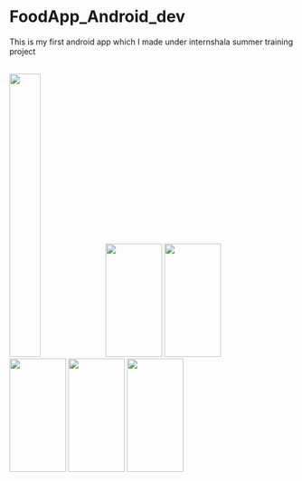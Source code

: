 # FoodApp_Android_dev
This is my first android app which I made under internshala summer training project<br>

<br>
<img src="https://user-images.githubusercontent.com/56409094/86173898-d2798080-bb74-11ea-88ed-92bfd5356c4e.jpeg" width="33%" height="500">
<img src="https://user-images.githubusercontent.com/56409094/86173898-d2798080-bb74-11ea-88ed-92bfd5356c4e.jpeg" width="100" height="200">
<img src="https://user-images.githubusercontent.com/56409094/86173898-d2798080-bb74-11ea-88ed-92bfd5356c4e.jpeg" width="100" height="200">
<br>
<img src="https://user-images.githubusercontent.com/56409094/86173898-d2798080-bb74-11ea-88ed-92bfd5356c4e.jpeg" width="100" height="200">
<img src="https://user-images.githubusercontent.com/56409094/86173898-d2798080-bb74-11ea-88ed-92bfd5356c4e.jpeg" width="100" height="200">
<img src="https://user-images.githubusercontent.com/56409094/86173898-d2798080-bb74-11ea-88ed-92bfd5356c4e.jpeg" width="100" height="200">
